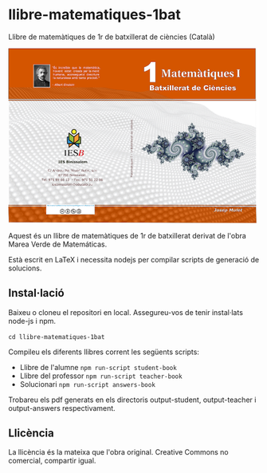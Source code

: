 # llibre-matematiques-1bat
Llibre de matemàtiques de 1r de batxillerat de ciències (Català)

![cover](src/covers/tapes-1bat-mini.png)

Aquest és un llibre de matemàtiques de 1r de batxillerat derivat de l'obra Marea Verde de Matemáticas.

Està escrit en LaTeX i necessita nodejs per compilar scripts de generació de solucions.

## Instal·lació

Baixeu o cloneu el repositori en local. Assegureu-vos de tenir instal·lats node-js i npm.

`cd llibre-matematiques-1bat`

Compileu els diferents llibres corrent les següents scripts:
- Llibre de l'alumne `npm run-script student-book`
- Llibre del professor `npm run-script teacher-book`
- Solucionari `npm run-script answers-book`

Trobareu els pdf generats en els directoris output-student, output-teacher i output-answers respectivament.
 
## Llicència
La llicència és la mateixa que l'obra original. Creative Commons no comercial, compartir igual.
